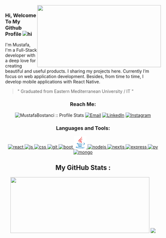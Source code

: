 <img src="https://raw.githubusercontent.com/abhisheknaiidu/abhisheknaiidu/master/code.gif" align="right" width="400" height="200">

### Hi, Welcome To My Github Profile <img src="https://user-images.githubusercontent.com/1303154/88677602-1635ba80-d120-11ea-84d8-d263ba5fc3c0.gif" width="28px" alt="hi"> 

I'm Mustafa, I'm a Full-Stack developer with a deep love for creating beautiful and useful products. I sharing my projects here. Currently I’m focus on web application development. Besides, from time to time, I develop mobile applications with React Native.
> " Graduated from Eastern Mediterranean University / IT "


<h3 align="center">Reach Me:</h3>

<p align="center">
<img src="https://komarev.com/ghpvc/?username=MustafaBostanci&color=green" alt="MustafaBostanci :: Profile Stats"></a>
<a href="mailto:bostanci38mustafa@gmail.com"><img alt="Email" src="https://img.shields.io/badge/Email-bostanci38mustafa@gmail.com-blue?style=flat&logo=gmail"></a>
<a href="https://www.linkedin.com/in/mustafa-bostanci" target="_blank"><img alt="LinkedIn" src="https://img.shields.io/badge/LinkedIn-@MustafaBostanci-blue?style=flat&logo=linkedin"></a>
<a href="https://www.instagram.com/mustafabosst/"><img alt="Instagram" src="https://img.shields.io/badge/Instagram-mustafabosst-black?style=flat-square&logo=instagram"></a>
</p>

<h3 align="center">Languages and Tools:</h3>
<p align="center"> <a href="https://reactjs.org/" target="_blank"> <img src="https://www.vectorlogo.zone/logos/reactjs/reactjs-icon.svg" alt="react" width="40" height="40"/> </a> <a href="https://www.javascript.com/" target="_blank"> <img src="https://skillicons.dev/icons?i=js" alt="js" width="40" height="40"/> </a> <a href="https://en.wikipedia.org/wiki/CSS" target="_blank"> <img src="https://skillicons.dev/icons?i=css" alt="css" width="40" height="40"/> </a> <a href="https://git-scm.com/" target="_blank"> <img src="https://www.vectorlogo.zone/logos/git-scm/git-scm-icon.svg" alt="git" width="40" height="40"/> </a> <a href="https://getbootstrap.com/" target="_blank"> <img src="https://skillicons.dev/icons?i=bootstrap" alt="boot" width="40" height="40"/> </a> <a href="https://dev.java/" target="_blank"> <img src="https://raw.githubusercontent.com/devicons/devicon/master/icons/java/java-original.svg" alt="java" width="40" height="40"/> </a> <a href="https://nodejs.org/en/" target="_blank"> <img src="https://www.vectorlogo.zone/logos/nodejs/nodejs-icon.svg" alt="nodejs" width="40" height="40"/> </a> <a href="https://nextjs.org/" target="_blank"> <img src="https://skillicons.dev/icons?i=nextjs" alt="nextjs" width="40" height="40"/> </a> <a href="https://expressjs.com/" target="_blank"> <img src="https://skillicons.dev/icons?i=express" alt="express" width="40" height="40"/> </a> <a href="https://www.python.org/" target="_blank"> <img src="https://www.vectorlogo.zone/logos/python/python-icon.svg" alt="py" width="40" height="40"/> </a> <a href="https://www.mongodb.com/" target="_blank"> <img src="https://skillicons.dev/icons?i=mongodb" alt="mongo" width="40" height="40"/> </a></p>


<h2 align="center">My GitHub Stats :</h2>
<p align="center">
  <img src="https://github-readme-stats.vercel.app/api?username=MustafaBostanci&show_icons=true&theme=tokyonight" width="450" height="180">
  <img src="https://github-readme-stats.vercel.app/api/top-langs/?username=MustafaBostanci&layout=compact&theme=tokyonight" height="180">
  
</p>


